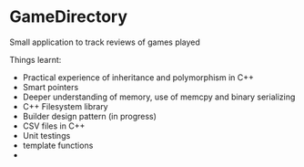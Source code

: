 # GameDirectory
Small application to track reviews of games played

Things learnt:
- Practical experience of inheritance and polymorphism in C++
- Smart pointers
- Deeper understanding of memory, use of memcpy and binary serializing
- C++ Filesystem library
- Builder design pattern (in progress)
- CSV files in C++
- Unit testings
- template functions
- 
